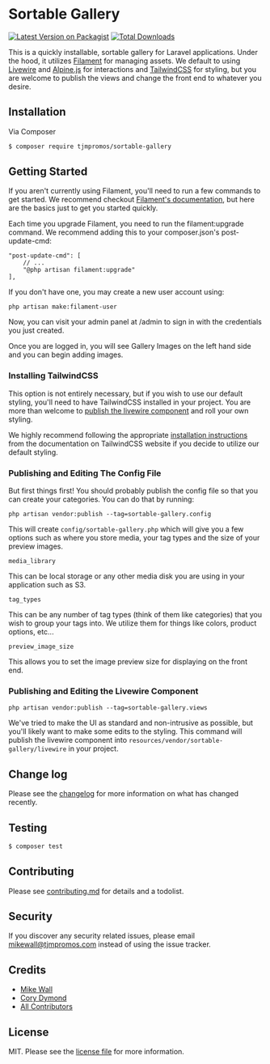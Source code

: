 # Sortable Gallery

[![Latest Version on Packagist][ico-version]][link-packagist]
[![Total Downloads][ico-downloads]][link-downloads]

This is a quickly installable, sortable gallery for Laravel applications. Under the hood, it utilizes [Filament](https://filamentphp.com/docs/2.x/) for managing assets. We default to using [Livewire](https://laravel-livewire.com/docs/2.x/quickstart) and [Alpine.js](https://alpinejs.dev/start-here) for interactions and [TailwindCSS](https://tailwindcss.com/docs/installation) for styling, but you are welcome to publish the views and change the front end to whatever you desire.

## Installation

Via Composer

``` bash
$ composer require tjmpromos/sortable-gallery
```

## Getting Started

If you aren't currently using Filament, you'll need to run a few commands to get started. We recommend checkout [Filament's documentation](https://filamentphp.com/docs/2.x/admin/installation), but here are the basics just to get you started quickly.

Each time you upgrade Filament, you need to run the filament:upgrade command. We recommend adding this to your composer.json's post-update-cmd:

```
"post-update-cmd": [
    // ...
    "@php artisan filament:upgrade"
],
```

If you don't have one, you may create a new user account using:

`php artisan make:filament-user`

Now, you can visit your admin panel at /admin to sign in with the credentials you just created.

Once you are logged in, you will see Gallery Images on the left hand side and you can begin adding images.

### Installing TailwindCSS

This option is not entirely necessary, but if you wish to use our default styling, you'll need to have TailwindCSS installed in your project. You are more than welcome to [publish the livewire component](#publishing-and-editing-the-livewire-component) and roll your own styling.

We highly recommend following the appropriate [installation instructions](https://tailwindcss.com/docs/installation) from the documentation on TailwindCSS website if you decide to utilize our default styling.

### Publishing and Editing The Config File

But first things first! You should probably publish the config file so that you can create your categories. You can do that by running:

`php artisan vendor:publish --tag=sortable-gallery.config`

This will create `config/sortable-gallery.php` which will give you a few options such as where you store media, your tag types and the size of your preview images.

`media_library`

This can be local storage or any other media disk you are using in your application such as S3.

`tag_types`

This can be any number of tag types (think of them like categories) that you wish to group your tags into. We utilize them for things like colors, product options, etc...

`preview_image_size`

This allows you to set the image preview size for displaying on the front end.

### Publishing and Editing the Livewire Component

`php artisan vendor:publish --tag=sortable-gallery.views`

We've tried to make the UI as standard and non-intrusive as possible, but you'll likely want to make some edits to the styling. This command will publish the livewire component into `resources/vendor/sortable-gallery/livewire` in your project.

## Change log

Please see the [changelog](changelog.md) for more information on what has changed recently.

## Testing

``` bash
$ composer test
```

## Contributing

Please see [contributing.md](contributing.md) for details and a todolist.

## Security

If you discover any security related issues, please email mikewall@tjmpromos.com instead of using the issue tracker.

## Credits

- [Mike Wall](https://github.com/daikazu)
- [Cory Dymond](https://github.com/dymond)
- [All Contributors][link-contributors]

## License

MIT. Please see the [license file](license.md) for more information.

[ico-version]: https://img.shields.io/packagist/v/tjmpromos/sortable-gallery.svg?style=flat-square
[ico-downloads]: https://img.shields.io/packagist/dt/tjmpromos/sortable-gallery.svg?style=flat-square


[link-packagist]: https://packagist.org/packages/tjmpromos/sortable-gallery
[link-downloads]: https://packagist.org/packages/tjmpromos/sortable-gallery
[link-author]: https://github.com/tjmpromos
[link-contributors]: ../../contributors
